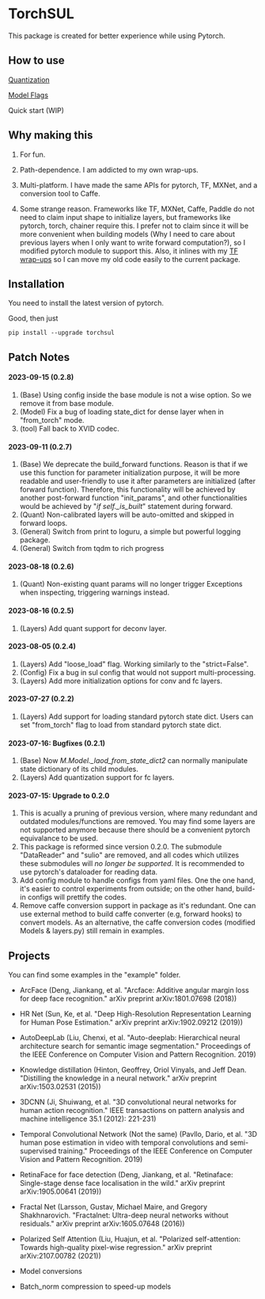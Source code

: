 # TorchSUL

This package is created for better experience while using Pytorch. 

## How to use

[Quantization](https://github.com/ddddwee1/TorchSUL/blob/master/quant_instruction.md)

[Model Flags](https://github.com/ddddwee1/TorchSUL/blob/master/FlagList.md)

Quick start (WIP)

## Why making this

1. For fun.

2. Path-dependence. I am addicted to my own wrap-ups. 

3. Multi-platform. I have made the same APIs for pytorch, TF, MXNet, and a conversion tool to Caffe. 

4. Some strange reason. Frameworks like TF, MXNet, Caffe, Paddle do not need to claim input shape to initialize layers, but frameworks like pytorch, torch, chainer require this. I prefer not to claim since it will be more convenient when building models (Why I need to care about previous layers when I only want to write forward computation?), so I modified pytorch module to support this. Also, it inlines with my [TF wrap-ups](https://github.com/ddddwee1/sul) so I can move my old code easily to the current package.

## Installation

You need to install the latest version of pytorch.

Good, then just 

```
pip install --upgrade torchsul
```

## Patch Notes

#### 2023-09-15 (0.2.8)
1. (Base) Using config inside the base module is not a wise option. So we remove it from base module.
2. (Model) Fix a bug of loading state_dict for dense layer when in "from_torch" mode.
3. (tool) Fall back to XVID codec.

#### 2023-09-11 (0.2.7)
1. (Base) We deprecate the build_forward functions. Reason is that if we use this function for parameter initialization purpose, it will be more readable and user-friendly to use it after parameters are initialized (after forward function). Therefore, this functionality will be achieved by another post-forward function "init_params", and other functionalities would be achieved by "*if self._is_built*" statement during forward.
2. (Quant) Non-calibrated layers will be auto-omitted and skipped in forward loops.
3. (General) Switch from print to loguru, a simple but powerful logging package.
4. (General) Switch from tqdm to rich progress

#### 2023-08-18 (0.2.6)
1. (Quant) Non-existing quant params will no longer trigger Exceptions when inspecting, triggering warnings instead.

#### 2023-08-16 (0.2.5)
1. (Layers) Add quant support for deconv layer.

#### 2023-08-05 (0.2.4)
1. (Layers) Add "loose_load" flag. Working similarly to the "strict=False".
2. (Config) Fix a bug in sul config that would not support multi-processing.
3. (Layers) Add more initialization options for conv and fc layers.

#### 2023-07-27 (0.2.2)
1. (Layers) Add support for loading standard pytorch state dict. Users can set "from_torch" flag to load from standard pytorch state dict.


#### 2023-07-16:  Bugfixes (0.2.1)
1. (Base) Now *M.Model.\_laod_from_state_dict2* can normally manipulate state dictionary of its child modules.
2. (Layers) Add quantization support for fc layers. 


#### 2023-07-15:  Upgrade to 0.2.0
1. This is acually a pruning of previous version, where many redundant and outdated modules/functions are removed. You may find some layers are not supported anymore because there should be a convenient pytorch equivalance to be used. 
2. This package is reformed since version 0.2.0. The submodule "DataReader" and "sulio" are removed, and all codes which utilizes these submodules will *no longer be supported*. It is recommended to use pytorch's dataloader for reading data. 
3. Add config module to handle configs from yaml files. One the one hand, it's easier to control experiments from outside; on the other hand, build-in configs will prettify the codes.
4. Remove caffe conversion support in package as it's redundant. One can use external method to build caffe converter (e.g, forward hooks) to convert models. As an alternative, the caffe conversion codes (modified Models & layers.py) still remain in examples. 




## Projects 

You can find some examples in the "example" folder.

- ArcFace (Deng, Jiankang, et al. "Arcface: Additive angular margin loss for deep face recognition." arXiv preprint arXiv:1801.07698 (2018))

- HR Net (Sun, Ke, et al. "Deep High-Resolution Representation Learning for Human Pose Estimation." arXiv preprint arXiv:1902.09212 (2019))

- AutoDeepLab (Liu, Chenxi, et al. "Auto-deeplab: Hierarchical neural architecture search for semantic image segmentation." Proceedings of the IEEE Conference on Computer Vision and Pattern Recognition. 2019)

- Knowledge distillation (Hinton, Geoffrey, Oriol Vinyals, and Jeff Dean. "Distilling the knowledge in a neural network." arXiv preprint arXiv:1503.02531 (2015))

- 3DCNN (Ji, Shuiwang, et al. "3D convolutional neural networks for human action recognition." IEEE transactions on pattern analysis and machine intelligence 35.1 (2012): 221-231)

- Temporal Convolutional Network (Not the same) (Pavllo, Dario, et al. "3D human pose estimation in video with temporal convolutions and semi-supervised training." Proceedings of the IEEE Conference on Computer Vision and Pattern Recognition. 2019)

- RetinaFace for face detection (Deng, Jiankang, et al. "Retinaface: Single-stage dense face localisation in the wild." arXiv preprint arXiv:1905.00641 (2019))

- Fractal Net (Larsson, Gustav, Michael Maire, and Gregory Shakhnarovich. "Fractalnet: Ultra-deep neural networks without residuals." arXiv preprint arXiv:1605.07648 (2016))

- Polarized Self Attention (Liu, Huajun, et al. "Polarized self-attention: Towards high-quality pixel-wise regression." arXiv preprint arXiv:2107.00782 (2021))

- Model conversions 

- Batch_norm compression to speed-up models 

